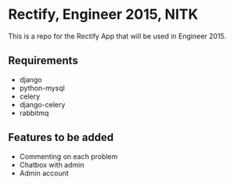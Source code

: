 Rectify, Engineer 2015, NITK
============================

This is a repo for the Rectify App that will be used in Engineer 2015.

Requirements
------------
* django
* python-mysql
* celery
* django-celery
* rabbitmq

Features to be added
--------------------
* Commenting on each problem
* Chatbox with admin
* Admin account
